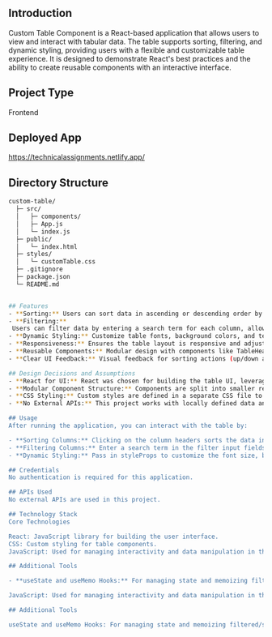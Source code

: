 ## Introduction
Custom Table Component is a React-based application that allows users to view and interact with tabular data. The table supports sorting, filtering, and dynamic styling, providing users with a flexible and customizable table experience. It is designed to demonstrate React's best practices and the ability to create reusable components with an interactive interface.

## Project Type
Frontend

## Deployed App
https://technicalassignments.netlify.app/

## Directory Structure
```bash
custom-table/
  ├─ src/
  │   ├─ components/
  │   ├─ App.js
  │   └─ index.js
  ├─ public/
  │   └─ index.html
  ├─ styles/
  │   └─ customTable.css
  ├─ .gitignore
  ├─ package.json
  └─ README.md


## Features
- **Sorting:** Users can sort data in ascending or descending order by clicking on the column headers.
- **Filtering:**
 Users can filter data by entering a search term for each column, allowing for dynamic searching across different table columns.
- **Dynamic Styling:** Customize table fonts, background colors, and text colors through props for a personalized UI.
- **Responsiveness:** Ensures the table layout is responsive and adjusts properly on different screen sizes.
- **Reusable Components:** Modular design with components like TableHeader, TableBody, TableContainer, and FilterInput to maintain clean, maintainable code.
- **Clear UI Feedback:** Visual feedback for sorting actions (up/down arrows) and filtered columns.

## Design Decisions and Assumptions
- **React for UI:** React was chosen for building the table UI, leveraging its functional components and hooks (useState, useMemo) for managing state and UI logic.
- **Modular Component Structure:** Components are split into smaller reusable parts (TableHeader, TableBody, etc.) for easy maintenance and scalability.
- **CSS Styling:** Custom styles are defined in a separate CSS file to ensure clarity and maintainability.
- **No External APIs:** This project works with locally defined data and doesn't rely on external APIs.

## Usage
After running the application, you can interact with the table by:

- **Sorting Columns:** Clicking on the column headers sorts the data in ascending or descending order.
- **Filtering Columns:** Enter a search term in the filter input fields to filter data in the columns based on user input.
- **Dynamic Styling:** Pass in styleProps to customize the font size, background color, and text color of the table.

## Credentials
No authentication is required for this application.

## APIs Used
No external APIs are used in this project.

## Technology Stack
Core Technologies

React: JavaScript library for building the user interface.
CSS: Custom styling for table components.
JavaScript: Used for managing interactivity and data manipulation in the table.

## Additional Tools

- **useState and useMemo Hooks:** For managing state and memoizing filtered/sorted data to optimize performance.

JavaScript: Used for managing interactivity and data manipulation in the table.

## Additional Tools

useState and useMemo Hooks: For managing state and memoizing filtered/sorted data to optimize performance.
